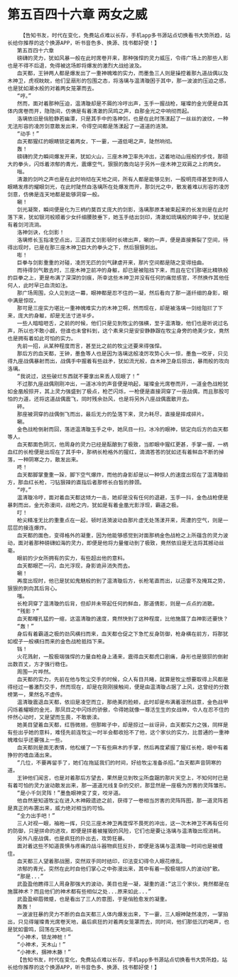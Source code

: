 # 第五百四十六章 两女之威
        【告知书友，时代在变化，免费站点难以长存，手机app多书源站点切换看书大势所趋，站长给你推荐的这个换源APP，听书音色多、换源、找书都好使！】
       第五百四十六章
       磅礴的灵力，犹如风暴一般在此时席卷开来，那种强悍的灵力威压，令得广场上的那些人影也是不得不后退，免得被这场即将爆发的激烈大战给波及。
       血天都，王钟两人都是爆发出了一重神魄难的实力，而墨鱼三人则是操控着那九道战偶以及木神卫，虎视眈眈，他们呈扇形的包围之态，将洛璃与温清璇困于其中，那一波波的压迫之感，也是犹如潮水般的对着两女笼罩而去。
       “哼。”
       然而，面对着那种压迫，温清璇却是不屑的冷哼出声，玉手一握战枪，璀璨的金光便是自其体内席卷而开，隐隐间，仿佛是有着清澈的凤鸣之声，自那金光之中响彻而起。
       洛璃依旧是俏脸静若幽潭，只是其手中的洛神剑，也是在此时荡漾起了一丝丝的波纹，一种无法形容的凌厉剑意散发出来，令得空间都是荡漾起了一道道的涟漪。
       “动手！”
       血天都猩红的眼睛锁定着两女，下一霎，一道低喝之声，陡然响彻。
       轰！
       磅礴的灵力瞬间爆发开来，犹如火山，三座木神卫率先冲出，迈着地动山摇般的步伐，那硕大的拳头，闪烁着浓郁的青光，震爆空气，狠狠的轰向站于另外一座木神卫双肩之上的两女。
       嗡。
       清澈的剑吟之声也是在此时响彻在天地之间，所有人都是能够见到，一股明亮得甚至刺得人眼睛发疼的耀眼剑光，在此时陡然自洛璃所在处爆发而开，那剑光之中，散发着难以形容的凌厉剑意，仿佛是连天地都是能够洞穿一般。
       唰！
       剑光凝聚，瞬间便是化为三柄约莫百丈庞大的剑影，洛璃那原本被束起来的长发则是在此时落下来，犹如银河般顺着少女纤细腰肢垂下，她玉手结出剑印，清澈如琉璃般的眸子中，犹如是有着剑河流淌。
       洛神剑诀，化剑影！
       洛璃修长玉指凌空点出，三道百丈剑影顿时长啸出声，唰的一声，便是直接撕裂了空间，待得出现时，已是在那三座木神卫巨大的拳头之下，然后狠狠刺出。
       嘭！
       巨拳与剑影重重的对碰，凌厉无匹的剑气肆虐开来，那片空间都是随之变得扭曲。
       而待得剑气散去时，三座木神卫前冲的身躯，却已是被阻挡下来，而且在它们那堪比精铁般的巨拳之上，更是布满了深深的剑痕，所幸这些木神卫并没有任何的痛觉感官，不然换作其他任何人，此时早已血流如注。
       那广场周围，众人见到这一幕，眼神都是忍不住的一凝，然后看向了那一道纤细的身影，眼中满是惊叹。
       那可是三座实力堪比一重神魄难实力的木神卫啊，然而现在，却是被洛璃一剑给阻拦了下来，庞大的身躯，却是无法寸进半步。
       一些人暗暗咂舌，之前的时候，他们只是见到牧尘的强横，至于温清璇，他们也是听说过名声，所以也不敢小觑，但谁也未曾料到，这个素来只是安安静静跟在牧尘身旁的绝美少女，竟然也是拥有着如此可怕的实力。
       先前一招，从某种程度而言，甚至比之前的牧尘还要来得强悍。
       那后方的血天都，王钟，墨鱼等人也是因为洛璃这般凌厉攻势心头一惊，墨鱼一咬牙，只见得九座战偶暴射而出，战偶手中握着有些战矛，犹如流光般，自木神卫身后掠出，暴雨般的攻向洛璃。
       “我说过，这些破烂东西就不要拿出来丢人现眼了！”
       不过那九座战偶刚刚冲出，一道冰冷的声音便是响起，璀璨金光席卷而开，一道金色战枪犹如金凰般掠开，其上灵力强盛到了极点，枪芒闪烁，一枪便是直接洞穿了一座战偶，而且那股可怕的力道，还将这道战偶震飞，同时残余劲风，也是将另外八座战偶震散开去。
       砰。
       那座被洞穿的战偶倒飞而出，最后无力的坠落下来，灵力耗尽，直接是摔成碎片。
       唰。
       金色战枪倒射而回，落进温清璇玉手之中，她凤目一扫，冰冷的眼神，锁定向后方的血天都等人。
       血天都面色阴沉，他周身的灵力已经是酝酿到了极致，当即眼中猩红更甚，手掌一握，一柄血红的长枪便是出现在了其手中，那柄长枪格外的猩红，滴滴答答的犹如还有着鲜血不断的掉落，一种阴寒之力，散发出来。
       咚！
       血天都脚掌重重一跺，脚下空气爆炸，而他的身影却是以一种惊人的速度出现在了温清璇前方，那血红长枪，刁钻狠辣的直指后者那修长白皙的脖颈。
       “哼。”
       温清璇冷哼，面对着血天都这倾力一击，她却是没有任何的退避，玉手一抖，金色战枪便是暴刺而出，金光弥漫间，战枪之内，犹如是有着金凰光影浮现，霸道之极。
       叮！
       枪尖精准无比的重重点在一起，顿时涟漪波动自那片虚无处荡漾开来，周遭的空气，则是一层层的接连爆炸。
       血天都的面色，变得格外的凝重，因为他能够感觉到对面那柄金色战枪之上所蕴含的灵力波动，面对着那种磅礴如海的灵力，即便是他将力量催动到了极致，竟然依旧是无法将其撼动丝毫。
       眼前的少女所拥有的实力，有些超出他的意料。
       血天都眼芒一闪，血光浮现，身影诡异消失而去。
       唰！
       再度出现时，他已是犹如鬼魅般的到了温清璇后方，长枪笔直而出，以迅雷不及掩耳之势，狠狠的刺向其后背心。
       嗤。
       长枪洞穿了温清璇的后背，但却并未带起任何的鲜血，那道倩影，则是一点点的消散。
       “残影？”
       血天都瞳孔猛的一缩，这温清璇的速度，竟然快到了这种程度，比他施展了血神影还要快？
       “轰！”
       身后有着霸道之极的劲风横扫而来，血天都仓促之下急忙反身防御，枪身横在前方，将那犹如棍子一般横扫而来的金色战枪抵挡下来。
       铛！
       火花溅射，一股极端强悍的力量自枪身上涌来，震得血天都虎口剧痛，身形也是狼狈的倒射出数百丈，方才强行稳住。
       周围一片哗然。
       血天都的实力，先前在他与牧尘交手的时候，众人有目共睹，就算是牧尘想要取得上风都是得经过一番激烈交手，然而现在，却是在刚刚接触间，便是由温清璇占据了上风，这曾经的分数榜第一，果然名不虚传。
       温清璇震退血天都，依旧是凌空而立，那绝美的脸颊，此时却是布满着凛然战意，金色战甲闪烁着耀眼的金光，那凤目之中闪烁的骄傲，令得她就像一尊活生生的女战神，令人在忍不住的怦然心动时，又是望而生畏，不敢亵渎。
       她美目望着血天都，红唇微翘，但那眸子中，却是掠过一丝讶异，血天都实力之强，同样是有些出乎她的意料，难怪先前连牧尘一时半会都收拾不了他，这个家伙的实力，比普通的一重神魄难似乎还要强上一些。
       血天都则是面无表情，他松缓了一下有些麻木的手掌，然后再度紧握了猩红长枪，眼中有着狰狞的嗜血涌出来。
       “几位，不要再留手了，她们在拖延我们的时间，好给牧尘准备杀招。”血天都声音阴寒的道。
       王钟他们闻言，也是对着那后方望去，果然是见到牧尘所盘踞的那片天空上，不知何时已是有着可怕的灵力波动散发出来，那一道道光线复杂的交织，那显然是一座极为厉害的灵阵雏形。
       “是小千剑灵阵！”墨鱼眼神变了变，咬牙道。
       他自然是知道牧尘在进入木神殿遗迹之前，获得了一卷相当厉害的灵阵阵图，那一道灵阵若是真正的布置出来，威力绝对相当的可怕。
       “全力出手吧！”
       三人对视一眼，袖袍一挥，只见三座木神卫再度悍不畏死的冲出，这一次木神卫不再有任何的防御，只是拼命的进攻，即便是拼着被摧毁的风险，它们也是要让洛璃与温清璇出现消耗。
       另外八座战偶，也是疯狂的扑出去，攻势狂暴。
       面对着这些不知道畏惧与疼痛的战斗器物疯狂反扑，即便是洛璃与温清璇一时间也是被缠住。
       血天都三人望着那战圈，突然双手同时结印，印法变幻得令人眼花缭乱。
       浓郁的青光，突然在此时自他们掌心之中弥漫出来，其中有着一股极端惊人的波动扩散。
       “那是...”
       武盈盈他瞧得三人周身那强大的波动，美目也是一凝，凝重的道:“这三个家伙，竟然都是在施展神术？而且他们的神术都有些相似之处...原来如此...”
       武盈盈柳眉微蹙，也是看出了三人的意图，于是俏脸愈发的凝重。
       轰轰！
       一波波狂暴的灵力不断的自血天都三人体内爆发出来，下一霎，三人眼神陡然凌厉，一掌拍出，只见得璀璨青光席卷天地，最后疯狂的对着两女笼罩而去，同时间，他们那低沉的喝声，也是犹如雷鸣，回荡在天地间。
       “小神术，锁龙神桩！”
       “小神术，天木山！”
       “小神术，捆神木藤！”
       【告知书友，时代在变化，免费站点难以长存，手机app多书源站点切换看书大势所趋，站长给你推荐的这个换源APP，听书音色多、换源、找书都好使！】
